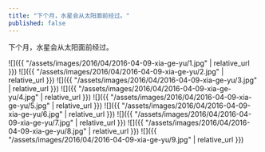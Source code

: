 ```yaml
---
title: "下个月，水星会从太阳面前经过。"
published: false
---
```

下个月，水星会从太阳面前经过。



![]({{ "/assets/images/2016/04/2016-04-09-xia-ge-yu/1.jpg" | relative_url }})
![]({{ "/assets/images/2016/04/2016-04-09-xia-ge-yu/2.jpg" | relative_url }})
![]({{ "/assets/images/2016/04/2016-04-09-xia-ge-yu/3.jpg" | relative_url }})
![]({{ "/assets/images/2016/04/2016-04-09-xia-ge-yu/4.jpg" | relative_url }})
![]({{ "/assets/images/2016/04/2016-04-09-xia-ge-yu/5.jpg" | relative_url }})
![]({{ "/assets/images/2016/04/2016-04-09-xia-ge-yu/6.jpg" | relative_url }})
![]({{ "/assets/images/2016/04/2016-04-09-xia-ge-yu/7.jpg" | relative_url }})
![]({{ "/assets/images/2016/04/2016-04-09-xia-ge-yu/8.jpg" | relative_url }})
![]({{ "/assets/images/2016/04/2016-04-09-xia-ge-yu/9.jpg" | relative_url }})
